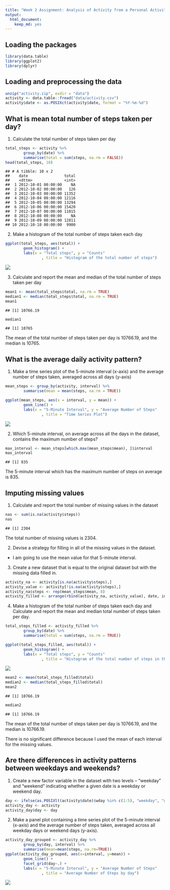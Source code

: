 ```yaml
---
title: "Week 2 Assignment: Analysis of Activity from a Personal Activity Monitoring Device"
output: 
  html_document: 
    keep_md: yes
---
```


## Loading the packages

```r
library(data.table)
library(ggplot2)
library(dplyr)
```


## Loading and preprocessing the data

```r
unzip("activity.zip", exdir = "data")
activity <- data.table::fread("data/activity.csv")
activity$date <- as.POSIXct(activity$date, format = "%Y-%m-%d")
```


## What is mean total number of steps taken per day?  

1. Calculate the total number of steps taken per day  

```r
total_steps <- activity %>%
        group_by(date) %>%
        summarise(total = sum(steps, na.rm = FALSE))
head(total_steps, 10)
```

```
## # A tibble: 10 x 2
##    date                total
##    <dttm>              <int>
##  1 2012-10-01 00:00:00    NA
##  2 2012-10-02 00:00:00   126
##  3 2012-10-03 00:00:00 11352
##  4 2012-10-04 00:00:00 12116
##  5 2012-10-05 00:00:00 13294
##  6 2012-10-06 00:00:00 15420
##  7 2012-10-07 00:00:00 11015
##  8 2012-10-08 00:00:00    NA
##  9 2012-10-09 00:00:00 12811
## 10 2012-10-10 00:00:00  9900
```

2. Make a histogram of the total number of steps taken each day  

```r
ggplot(total_steps, aes(total)) +
        geom_histogram() +
        labs(x = "Total steps", y = "Counts"
                , title = "Histogram of the total number of steps")
```

![](PA1_template_files/figure-html/unnamed-chunk-4-1.png)<!-- -->

3. Calculate and report the mean and median of the total number of steps taken per day  

```r
mean1 <- mean(total_steps$total, na.rm = TRUE)
median1 <- median(total_steps$total, na.rm = TRUE)
mean1
```

```
## [1] 10766.19
```

```r
median1
```

```
## [1] 10765
```

The mean of the total number of steps taken per day is 10766.19, and the median is 10765.


## What is the average daily activity pattern?  

1. Make a time series plot of the 5-minute interval (x-axis) and the average number of steps taken, averaged across all days (y-axis)  

```r
mean_steps <- group_by(activity, interval) %>% 
        summarise(mean = mean(steps, na.rm = TRUE))

ggplot(mean_steps, aes(x = interval, y = mean)) +
        geom_line() +
        labs(x = "5-Minute Interval", y = "Average Number of Steps"
                , title = "Time Series Plot")
```

![](PA1_template_files/figure-html/unnamed-chunk-6-1.png)<!-- -->

2. Which 5-minute interval, on average across all the days in the dataset, contains the maximum number of steps?  

```r
max_interval <- mean_steps[which.max(mean_steps$mean), ]$interval
max_interval
```

```
## [1] 835
```

The 5-minute interval which has the maximum number of steps on average is 835.  


## Imputing missing values  

1. Calculate and report the total number of missing values in the dataset  

```r
nas <- sum(is.na(activity$steps))
nas
```

```
## [1] 2304
```

The total number of missing values is 2304.  

2. Devise a strategy for filling in all of the missing values in the dataset.  
* I am going to use the mean value for that 5-minute interval.  
3. Create a new dataset that is equal to the original dataset but with the missing data filled in.  


```r
activity_na <- activity[is.na(activity$steps),]
activity_value <- activity[!is.na(activity$steps),]
activity_na$steps <- rep(mean_steps$mean, 8)
activity_filled <- arrange(rbind(activity_na, activity_value), date, interval)
```

4. Make a histogram of the total number of steps taken each day and Calculate and report the mean and median total number of steps taken per day.  


```r
total_steps_filled <- activity_filled %>%
        group_by(date) %>%
        summarise(total = sum(steps, na.rm = TRUE))

ggplot(total_steps_filled, aes(total)) +
        geom_histogram() +
        labs(x = "Total steps", y = "Counts"
                , title = "Histogram of the total number of steps in the filled data")
```

![](PA1_template_files/figure-html/unnamed-chunk-10-1.png)<!-- -->

```r
mean2 <- mean(total_steps_filled$total)
median2 <- median(total_steps_filled$total)
mean2
```

```
## [1] 10766.19
```

```r
median2
```

```
## [1] 10766.19
```

The mean of the total number of steps taken per day is 10766.19, and the median is 10766.19.  

There is no significant difference because I used the mean of each interval for the missing values.  

## Are there differences in activity patterns between weekdays and weekends?  

1. Create a new factor variable in the dataset with two levels – “weekday” and “weekend” indicating whether a given date is a weekday or weekend day.  

```r
day <- ifelse(as.POSIXlt(activity$date)$wday %in% c(1:5), "weekday", "weekend")
activity_day <- activity
activity_day$day <- day
```

2. Make a panel plot containing a time series plot of the 5-minute interval (x-axis) and the average number of steps taken, averaged across all weekday days or weekend days (y-axis).  

```r
activity_day_grouped <- activity_day %>%
        group_by(day, interval) %>%
        summarise(mean=mean(steps, na.rm=TRUE))
ggplot(activity_day_grouped, aes(x=interval, y=mean)) +
        geom_line() +
        facet_grid(day~.) +
        labs(x = "5-Minute Interval", y = "Average Number of Steps"
                , title = "Average Number of Steps by day")
```

![](PA1_template_files/figure-html/unnamed-chunk-12-1.png)<!-- -->
